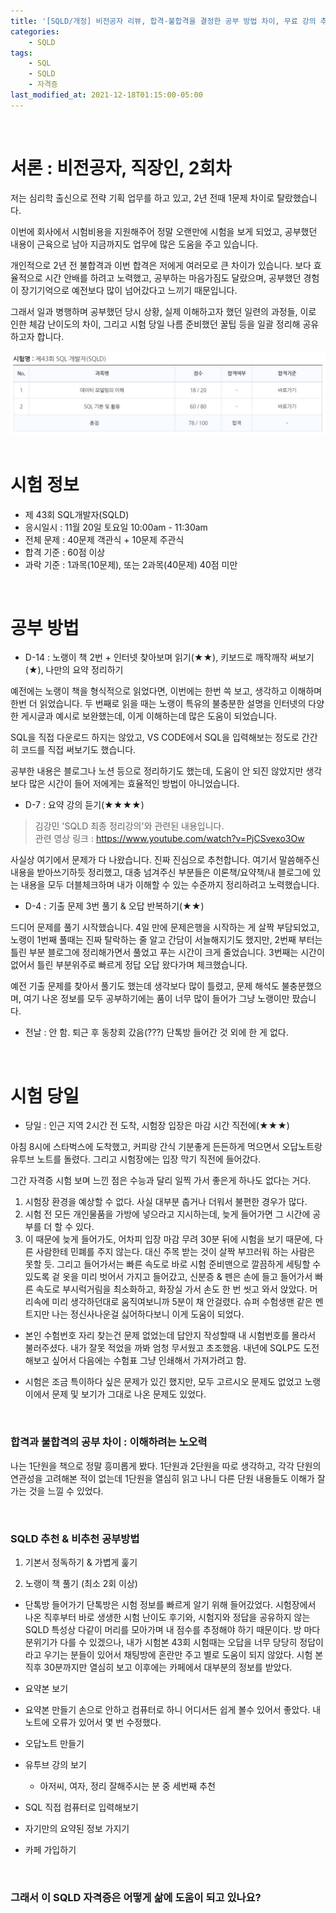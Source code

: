 ```yaml
---
title: '[SQLD/개정] 비전공자 리뷰, 합격-불합격을 결정한 공부 방법 차이, 무료 강의 추천'
categories:
    - SQLD
tags:
    - SQL
    - SQLD
    - 자격증
last_modified_at: 2021-12-18T01:15:00-05:00
---
```


&nbsp;

# 서론 : 비전공자, 직장인, 2회차

저는 심리학 출신으로 전략 기획 업무를 하고 있고, 2년 전때 1문제 차이로 탈랐했습니다.

이번에 회사에서 시험비용을 지원해주어 정말 오랜만에 시험을 보게 되었고, 공부했던 내용이 근육으로 남아 지금까지도 업무에 많은 도움을 주고 있습니다.

개인적으로 2년 전 불합격과 이번 합격은 저에게 여러모로 큰 차이가 있습니다. 보다 효율적으로 시간 안배를 하려고 노력했고, 공부하는 마음가짐도 달랐으며, 공부했던 경험이 장기기억으로 예전보다 많이 넘어갔다고 느끼기 때문입니다.

그래서 일과 병행하며 공부했던 당시 상황, 실제 이해하고자 했던 일련의 과정들, 이로 인한 체감 난이도의 차이, 그리고 시험 당일 나름 준비했던 꿀팁 등을 일괄 정리해 공유하고자 합니다.

<img src="\assets\images\SQLD\2021-12-18-SQLD-review\1.JPG"
     alt="SQLD 점수 결과 이미지">
&nbsp;

# 시험 정보

-   제 43회 SQL개발자(SQLD)
-   응시일시 : 11월 20일 토요일 10:00am - 11:30am
-   전체 문제 : 40문제 객관식 + 10문제 주관식
-   합격 기준 : 60점 이상
-   과락 기준 : 1과목(10문제), 또는 2과목(40문제) 40점 미만

&nbsp;

# 공부 방법

-   D-14 : 노랭이 책 2번 + 인터넷 찾아보며 읽기(★★), 키보드로 깨작깨작 써보기(★), 나만의 요약 정리하기

예전에는 노랭이 책을 형식적으로 읽었다면, 이번에는 한번 쓱 보고, 생각하고 이해하며 한번 더 읽었습니다. 두 번째로 읽을 때는 노랭이 특유의 불충분한 설명을 인터넷의 다양한 게시글과 예시로 보완했는데, 이게 이해하는데 많은 도움이 되었습니다.

SQL을 직접 다운로드 하지는 않았고, VS CODE에서 SQL을 입력해보는 정도로 간간히 코드를 직접 써보기도 했습니다.

공부한 내용은 블로그나 노션 등으로 정리하기도 했는데, 도움이 안 되진 않았지만 생각보다 많은 시간이 들어 저에게는 효율적인 방법이 아니었습니다.

-   D-7 : 요약 강의 듣기(★★★★)

> 김강민 'SQLD 최종 정리강의'와 관련된 내용입니다.\
> 관련 영상 링크 : https://www.youtube.com/watch?v=PjCSvexo3Ow

사실상 여기에서 문제가 다 나왔습니다. 진짜 진심으로 추천합니다. 여기서 말씀해주신 내용을 받아쓰기하듯 정리했고, 대충 넘겨주신 부분들은 이론책/요약책/내 블로그에 있는 내용을 모두 더블체크하며 내가 이해할 수 있는 수준까지 정리하려고 노력했습니다.

-   D-4 : 기출 문제 3번 풀기 & 오답 반복하기(★★)

드디어 문제를 풀기 시작했습니다. 4일 만에 문제은행을 시작하는 게 살짝 부담되었고, 노랭이 1번째 풀때는 진짜 탈락하는 줄 알고 간담이 서늘해지기도 했지만, 2번째 부터는 틀린 부분 블로그에 정리해가면서 풀었고 푸는 시간이 크게 줄었습니다. 3번째는 시간이 없어서 틀린 부분위주로 빠르게 정답 오답 왔다가며 체크했습니다.

예전 기출 문제를 찾아서 풀기도 했는데 생각보다 많이 틀렸고, 문제 해석도 불충분했으며, 여기 나온 정보를 모두 공부하기에는 품이 너무 많이 들어가 그냥 노랭이만 팠습니다.

-   전날 : 안 함. 퇴근 후 동창회 갔음(???)
    단톡방 들어간 것 외에 한 게 없다.

&nbsp;

# 시험 당일

-   당일 : 인근 지역 2시간 전 도착, 시험장 입장은 마감 시간 직전에(★★★)

아침 8시에 스타벅스에 도착했고, 커피랑 간식 기분좋게 든든하게 먹으면서 오답노트랑 유투브 노트를 돌렸다. 그리고 시험장에는 입장 막기 직전에 들어갔다.

그간 자격증 시험 보며 느낀 점은 수능과 달리 일찍 가서 좋은게 하나도 없다는 거다.

1. 시험장 환경을 예상할 수 없다. 사실 대부분 춥거나 더워서 불편한 경우가 많다.
2. 시험 전 모든 개인물품을 가방에 넣으라고 지시하는데, 늦게 들어가면 그 시간에 공부를 더 할 수 있다.
3. 이 때문에 늦게 들어가도, 어차피 입장 마감 무려 30분 뒤에 시험을 보기 때문에, 다른 사람한테 민폐를 주지 않는다. 대신 주목 받는 것이 살짝 부끄러워 하는 사람은 못할 듯. 그리고 들어가서는 빠른 속도로 바로 시험 준비맨으로 깔끔하게 세팅할 수 있도록 겉 옷을 미리 벗어서 가지고 들어갔고, 신분증 & 펜은 손에 들고 들어가서 빠른 속도로 부시럭거림을 최소화하고, 화장실 가서 손도 한 번 씻고 와서 앉았다. 머리속에 미리 생각하던대로 움직여보니까 5분이 채 안걸렸다. 슈퍼 수험생맨 같은 멘트지만 나는 정신사나운걸 싫어하다보니 이게 도움이 되었다.

-   본인 수험번호 자리 찾는건 문제 없었는데 답안지 작성할때 내 시험번호를 몰라서 불러주셨다. 내가 잘못 적었을 까봐 엄청 무서웠고 초조했음. 내년에 SQLP도 도전해보고 싶어서 다음에는 수험표 그냥 인쇄해서 가져가려고 함.

-   시험은 조금 특이하다 싶은 문제가 있긴 했지만,
    모두 고르시오 문제도 없었고 노랭이에서 문제 및 보기가 그대로 나온 문제도 있었다.

&nbsp;

### 합격과 불합격의 공부 차이 : 이해하려는 노오력

나는 1단원을 책으로 정말 흥미롭게 봤다.
1단원과 2단원을 따로 생각하고, 각각 단원의 연관성을 고려해본 적이 없는데
1단원을 열심히 읽고 나니 다른 단원 내용들도 이해가 잘 가는 것을 느낄 수 있었다.

&nbsp;

### SQLD 추천 & 비추천 공부방법

1. 기본서 정독하기 & 가볍게 훑기

2. 노랭이 책 풀기 (최소 2회 이상)

-   단톡방 들어가기
    단톡방은 시험 정보를 빠르게 알기 위해 들어갔었다.
    시험장에서 나온 직후부터 바로 생생한 시험 난이도 후기와, 시험지와 정답을 공유하지 않는 SQLD 특성상 다같이 머리를 모아가며 내 점수를 추정해야 하기 때문이다.
    방 마다 분위기가 다를 수 있겠으나, 내가 시험본 43회 시험때는 오답을 너무 당당히 정답이라고 우기는 분들이 있어서 채팅방에 혼란만 주고 별로 도움이 되지 않았다. 시험 본 직후 30분까지만 열심히 보고 이후에는 카페에서 대부분의 정보를 받았다.

-   요약본 보기

-   요약본 만들기
    손으로 안하고 컴퓨터로 하니 어디서든 쉽게 볼수 있어서 좋았다.
    내 노트에 오류가 있어서 몇 번 수정했다.

-   오답노트 만들기

-   유투브 강의 보기
    -   아저씨, 여자, 정리 잘해주시는 분 중 세번째 추천
-   SQL 직접 컴퓨터로 입력해보기
-   자기만의 요약된 정보 가지기
-   카페 가입하기

&nbsp;

### 그래서 이 SQLD 자격증은 어떻게 삶에 도움이 되고 있나요?
